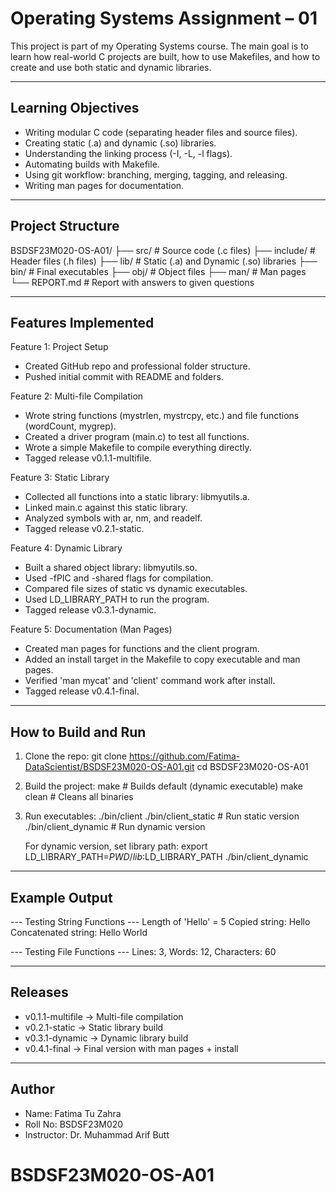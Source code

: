 Operating Systems Assignment – 01
=================================

This project is part of my Operating Systems course. The main goal is to learn how real-world C projects are built, how to use Makefiles, and how to create and use both static and dynamic libraries.

---------------------------------
Learning Objectives
---------------------------------
- Writing modular C code (separating header files and source files).
- Creating static (.a) and dynamic (.so) libraries.
- Understanding the linking process (-I, -L, -l flags).
- Automating builds with Makefile.
- Using git workflow: branching, merging, tagging, and releasing.
- Writing man pages for documentation.

---------------------------------
Project Structure
---------------------------------
BSDSF23M020-OS-A01/
├── src/        # Source code (.c files)
├── include/    # Header files (.h files)
├── lib/        # Static (.a) and Dynamic (.so) libraries
├── bin/        # Final executables
├── obj/        # Object files
├── man/        # Man pages
└── REPORT.md   # Report with answers to given questions

---------------------------------
Features Implemented
---------------------------------
Feature 1: Project Setup
- Created GitHub repo and professional folder structure.
- Pushed initial commit with README and folders.

Feature 2: Multi-file Compilation
- Wrote string functions (mystrlen, mystrcpy, etc.) and file functions (wordCount, mygrep).
- Created a driver program (main.c) to test all functions.
- Wrote a simple Makefile to compile everything directly.
- Tagged release v0.1.1-multifile.

Feature 3: Static Library
- Collected all functions into a static library: libmyutils.a.
- Linked main.c against this static library.
- Analyzed symbols with ar, nm, and readelf.
- Tagged release v0.2.1-static.

Feature 4: Dynamic Library
- Built a shared object library: libmyutils.so.
- Used -fPIC and -shared flags for compilation.
- Compared file sizes of static vs dynamic executables.
- Used LD_LIBRARY_PATH to run the program.
- Tagged release v0.3.1-dynamic.

Feature 5: Documentation (Man Pages)
- Created man pages for functions and the client program.
- Added an install target in the Makefile to copy executable and man pages.
- Verified 'man mycat' and 'client' command work after install.
- Tagged release v0.4.1-final.

---------------------------------
How to Build and Run
---------------------------------
1. Clone the repo:
   git clone https://github.com/Fatima-DataScientist/BSDSF23M020-OS-A01.git
   cd BSDSF23M020-OS-A01

2. Build the project:
   make          # Builds default (dynamic executable)
   make clean    # Cleans all binaries

3. Run executables:
   ./bin/client
   ./bin/client_static      # Run static version
   ./bin/client_dynamic     # Run dynamic version

   For dynamic version, set library path:
   export LD_LIBRARY_PATH=$PWD/lib:$LD_LIBRARY_PATH
   ./bin/client_dynamic

---------------------------------
Example Output
---------------------------------
--- Testing String Functions ---
Length of 'Hello' = 5
Copied string: Hello
Concatenated string: Hello World

--- Testing File Functions ---
Lines: 3, Words: 12, Characters: 60

---------------------------------
Releases
---------------------------------
- v0.1.1-multifile → Multi-file compilation
- v0.2.1-static    → Static library build
- v0.3.1-dynamic   → Dynamic library build
- v0.4.1-final     → Final version with man pages + install

---------------------------------
Author
---------------------------------
- Name: Fatima Tu Zahra
- Roll No: BSDSF23M020
- Instructor: Dr. Muhammad Arif Butt
# BSDSF23M020-OS-A01
